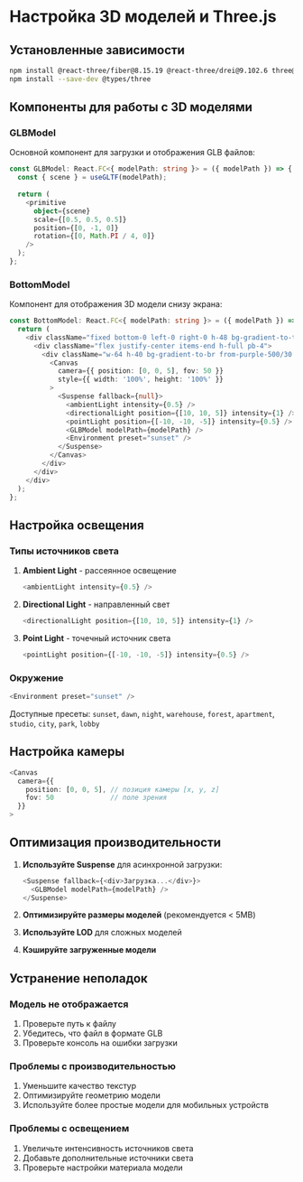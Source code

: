 # Настройка 3D моделей и Three.js

## Установленные зависимости

```bash
npm install @react-three/fiber@8.15.19 @react-three/drei@9.102.6 three@0.162.0 --legacy-peer-deps
npm install --save-dev @types/three
```

## Компоненты для работы с 3D моделями

### GLBModel
Основной компонент для загрузки и отображения GLB файлов:

```typescript
const GLBModel: React.FC<{ modelPath: string }> = ({ modelPath }) => {
  const { scene } = useGLTF(modelPath);
  
  return (
    <primitive 
      object={scene} 
      scale={[0.5, 0.5, 0.5]}
      position={[0, -1, 0]}
      rotation={[0, Math.PI / 4, 0]}
    />
  );
};
```

### BottomModel
Компонент для отображения 3D модели снизу экрана:

```typescript
const BottomModel: React.FC<{ modelPath: string }> = ({ modelPath }) => {
  return (
    <div className="fixed bottom-0 left-0 right-0 h-48 bg-gradient-to-t from-purple-900/20 to-transparent pointer-events-none z-10">
      <div className="flex justify-center items-end h-full pb-4">
        <div className="w-64 h-40 bg-gradient-to-br from-purple-500/30 to-indigo-600/30 rounded-t-2xl backdrop-blur-sm border border-purple-400/50 overflow-hidden">
          <Canvas
            camera={{ position: [0, 0, 5], fov: 50 }}
            style={{ width: '100%', height: '100%' }}
          >
            <Suspense fallback={null}>
              <ambientLight intensity={0.5} />
              <directionalLight position={[10, 10, 5]} intensity={1} />
              <pointLight position={[-10, -10, -5]} intensity={0.5} />
              <GLBModel modelPath={modelPath} />
              <Environment preset="sunset" />
            </Suspense>
          </Canvas>
        </div>
      </div>
    </div>
  );
};
```

## Настройка освещения

### Типы источников света

1. **Ambient Light** - рассеянное освещение
   ```typescript
   <ambientLight intensity={0.5} />
   ```

2. **Directional Light** - направленный свет
   ```typescript
   <directionalLight position={[10, 10, 5]} intensity={1} />
   ```

3. **Point Light** - точечный источник света
   ```typescript
   <pointLight position={[-10, -10, -5]} intensity={0.5} />
   ```

### Окружение
```typescript
<Environment preset="sunset" />
```

Доступные пресеты: `sunset`, `dawn`, `night`, `warehouse`, `forest`, `apartment`, `studio`, `city`, `park`, `lobby`

## Настройка камеры

```typescript
<Canvas
  camera={{ 
    position: [0, 0, 5], // позиция камеры [x, y, z]
    fov: 50              // поле зрения
  }}
>
```

## Оптимизация производительности

1. **Используйте Suspense** для асинхронной загрузки:
   ```typescript
   <Suspense fallback={<div>Загрузка...</div>}>
     <GLBModel modelPath={modelPath} />
   </Suspense>
   ```

2. **Оптимизируйте размеры моделей** (рекомендуется < 5MB)

3. **Используйте LOD** для сложных моделей

4. **Кэшируйте загруженные модели**

## Устранение неполадок

### Модель не отображается
1. Проверьте путь к файлу
2. Убедитесь, что файл в формате GLB
3. Проверьте консоль на ошибки загрузки

### Проблемы с производительностью
1. Уменьшите качество текстур
2. Оптимизируйте геометрию модели
3. Используйте более простые модели для мобильных устройств

### Проблемы с освещением
1. Увеличьте интенсивность источников света
2. Добавьте дополнительные источники света
3. Проверьте настройки материала модели 